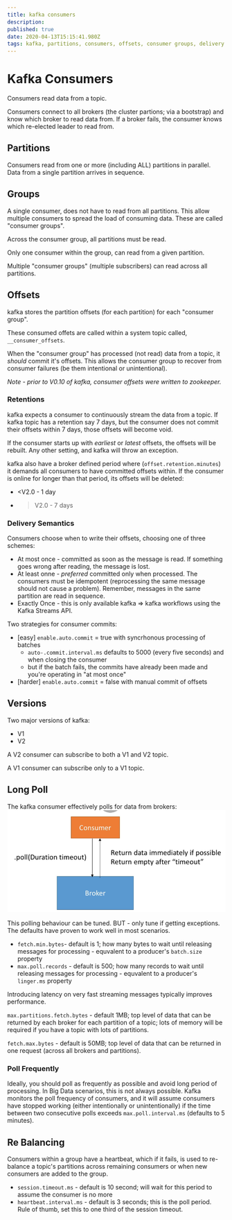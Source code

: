 ```yaml
---
title: kafka consumers
description: 
published: true
date: 2020-04-13T15:15:41.980Z
tags: kafka, partitions, consumers, offsets, consumer groups, delivery semantics, bootstrap
---
```


# Kafka Consumers
Consumers read data from a topic.

Consumers connect to all brokers (the cluster partions; via a bootstrap) and know which broker to read data from. If a broker fails, the consumer knows which re-elected leader to read from.


## Partitions
Consumers read from one or more (including ALL) partitions in parallel.  Data from a single partition arrives in sequence.


## Groups
A single consumer, does not have to read from all partitions. This allow multiple consumers to spread the load of consuming data. These are called "consumer groups". 

Across the consumer group, all partitions must be read.

Only one consumer within the group, can read from a given partition.

Multiple "consumer groups" (multiple subscribers) can read across all partitions.

## Offsets
kafka stores the partition offsets (for each partition) for each "consumer group".

These consumed offets are called within a system topic called, `__consumer_offsets`.

When the "consumer group" has processed (not read) data from a topic, it _should_ commit it's offsets. This allows the consumer group to recover from consumer failures (be them intentional or unintentional).

_Note - prior to V0.10 of kafka, consumer offsets were written to zookeeper._

### Retentions
kafka expects a consumer to continuously stream the data from a topic. If kafka topic has a retention say 7 days, but the consumer does not commit their offsets within 7 days, those offsets will become void.

If the consumer starts up with _earliest_ or _latest_ offsets, the offsets will be rebuilt. Any other setting, and kafka will throw an exception.

kafka also have a broker defined period where (`offset.retention.minutes`) it demands all consumers to have committed offsets within. If the consumer is online for longer than that period, its offsets will be deleted:
* <V2.0 - 1 day
* >V2.0 - 7 days


### Delivery Semantics
Consumers choose when to write their offsets, choosing one of three schemes:
* At most once - committed as soon as the message is read. If something goes wrong after reading, the message is lost.
* At least onne - _preferred_ committed  only when processed. The consumers must be idempotent (reprocessing the same message should not cause a problem). Remember, messages in the same partition are read in sequence.
* Exactly Once - this is only available kafka => kafka workflows using the Kafka Streams API.

Two strategies for consumer commits:
* [easy] `enable.auto.commit` = true with syncrhonous processing of batches
  * `auto-.commit.interval.ms` defaults to 5000 (every five seconds) and when closing the consumer
  * but if the batch fails, the commits have already been made and you're operating in "at most once"
* [harder] `enable.auto.commit` = false with manual commit of offsets



## Versions
Two major versions of kafka:
* V1
* V2

A V2 consumer can subscribe to both a V1 and V2 topic.

A V1 consumer can subscribe only to a V1 topic.


## Long Poll
The kafka consumer effectively polls for data from brokers:
![kafka-long-poll.png](/uploads/kafka/kafka-long-poll.png)

This polling behaviour can be tuned. BUT - only tune if getting exceptions. The defaults have proven to work well in most scenarios.

* `fetch.min.bytes`- default is 1; how many bytes to wait until releasing messages for processing - equvalent to a producer's `batch.size` property
* `max.poll.records` - default is 500; how many records to wait until releasing messages for processing - equvalent to a producer's `linger.ms` property

Introducing latency on very fast streaming messages typically improves performance.

`max.partitions.fetch.bytes` - default 1MB; top level of data that can be returned by each broker for each partition of a topic; lots of memory will be required if you have a topic with lots of partitions.

`fetch.max.bytes` - default is 50MB; top level of data that can be returned in one request (across all brokers and partitions).

### Poll Frequently
Ideally, you should poll as frequently as possible and avoid long period of processing. In Big Data scenarios, this is not always possible. Kafka monitors the poll frequency of consumers, and it will assume consumers have stopped working (either intentionally or unintentionally) if the time between two consecutive polls exceeds `max.poll.interval.ms` (defaults to 5 minutes).

## Re Balancing
Consumers within a group have a heartbeat, which if it fails, is used to re-balance a topic's partitions across remaining consumers or when new consumers are added to the group.

* `session.timeout.ms` - default is 10 second; will wait for this period to assume the consumer is no more
* `heartbeat.interval.ms` - default is 3 seconds; this is the poll period. Rule of thumb, set this to one third of the session timeout.
